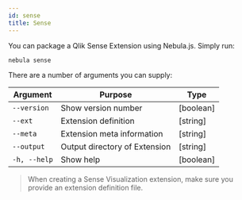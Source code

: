 ```yaml
---
id: sense
title: Sense
---
```


You can package a Qlik Sense Extension using Nebula.js. Simply run: 

```shell
nebula sense
```

There are a number of arguments you can supply: 

| Argument     | Purpose                            | Type     |
| ------------ | -----------------------------------|--------- |
| `--version`  | Show version number                | [boolean]|
| `--ext`      | Extension definition               | [string] |
| `--meta`     | Extension meta information         | [string] |
| `--output`   |  Output directory of Extension     | [string] |
| `-h, --help` | Show help                          | [boolean]|

> When creating a Sense Visualization extension, make sure you provide an extension definition file.  